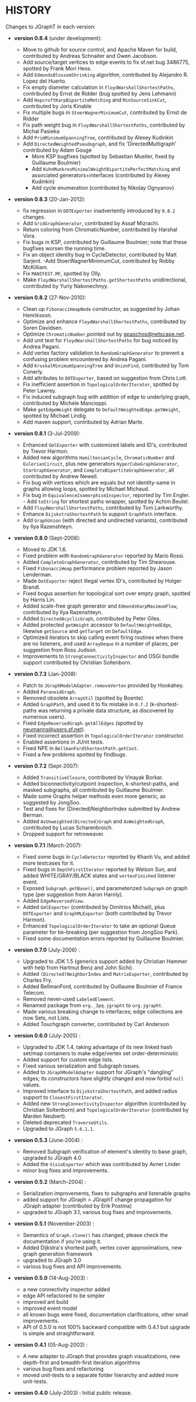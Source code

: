 # HISTORY #

Changes to JGraphT in each version:

- **version 0.8.4** (under development): 
	- Move to github for source control, and Apache Maven for build, contributed by Andreas Schnaiter and Owen Jacobson.
	- Add source/target vertices to edge events to fix sf.net bug 3486775, spotted by Frank Mori Hess.
	- Add `EdmondsBlossomShrinking` algorithm, contributed by Alejandro R. Lopez del Huerto.
	- Fix empty diameter calculation in `FloydWarshallShortestPaths`, contributed by Ernst de Ridder (bug spotted by Jens Lehmann)
	- Add `HopcroftKarpBipartiteMatching` and `MinSourceSinkCut`, contributed by Joris Kinable
	- Fix multiple bugs in `StoerWagnerMinimumCut`, contributed by Ernst de Ridder
	- Fix path weight bug in `FloydWarshallShortestPaths`, contributed by Michal Pasieka
	- Add `PrimMinimumSpanningTree`, contributed by Alexey Kudinkin
	- Add `DirectedWeightedPseudograph`, and fix 'DirectedMultigraph' contributed by Adam Gouge
        - More KSP bugfixes (spotted by Sebastian Mueller, fixed by Guillaume Boulmier)
        - Add `KuhnMunkresMinimalWeightBipartitePerfectMatching` and associated generators+interfaces (contributed by Alexey Kudinkin)
        - Add cycle enumeration (contributed by Nikolay Ognyanov)

- **version 0.8.3** (20-Jan-2012): 
	- fix regression in `DOTExporter` inadvertently introduced by `0.8.2` changes.
	- Add `GridGraphGenerator`, contributed by Assaf Mizrachi.
	- Return coloring from ChromaticNumber, contributed by Harshal Vora.
	- Fix bugs in KSP, contributed by Guillaume Boulmier; note that these bugfixes worsen the running time.  
	- Fix an object identity bug in CycleDetector, contributed by Matt Sarjent.
	-Add StoerWagnerMinimumCut, contributed by Robby McKilliam.
	- Fix `MANIFEST.MF`, spotted by Olly.
	- Make `FloydWarshallShortestPaths.getShortestPaths` unidirectional, contributed by Yuriy Nakonechnyy.

- **version 0.8.2** (27-Nov-2010): 
	- Clean up `FibonacciHeapNode` constructor, as suggested by Johan
Henriksson.
	- Optimize and enhance `FloydWarshallShortestPaths`, contributed by Soren Davidsen.
	- Optimize `ChromaticNumber`,pointed out by gpaschos@netscape.net.
	- Add unit test for `FloydWarshallShortestPaths` for bug noticed by
Andrea Pagani. 
	- Add vertex factory validation to `RandomGraphGenerator` to prevent a confusing problem encountered by Andrea Pagani.
	- Add `KruskalMinimumSpanningTree` and `UnionFind`, contributed by Tom Conerly.
	- Add attributes to `DOTExporter`, based on suggestion from Chris Lott.
	- Fix inefficient assertion in `TopologicalOrderIterator`, spotted by 
Peter Lawrey.
	- Fix induced subgraph bug with addition of edge to underlying graph, contributed by Michele Mancioppi.
	- Make `getEdgeWeight` delegate to `DefaultWeightedEdge.getWeight`, spotted by Michael Lindig.
	- Add maven support, contributed by Adrian Marte.

- **version 0.8.1** (3-Jul-2009): 
	- Enhanced `GmlExporter` with customized labels and ID's, contributed by Trevor Harmon.
	- Added new algorithms `HamiltonianCycle`, `ChromaticNumber` and `EulerianCircuit`, plus new generators `HyperCubeGraphGenerator`, `StarGraphGenerator`, and `CompleteBipartiteGraphGenerator`, all contributed by Andrew Newell.
	- Fix bug with vertices which are equals but not identity-same in graphs allowing loops, spotted by Michael Michaud.
	- Fix bug in `EquivalenceIsomorphismInspector`, reported by Tim Engler.  		- Add `toString` for shortest paths wrapper, spotted by Achim Beutel.
	- Add `FloydWarshallShortestPaths`, contributed by Tom Larkworthy.
	- Enhance `DijskstraShortestPath` to support `GraphPath` interface.
	- Add `GraphUnion` (with directed and undirected variants), contributed by Ilya Razenshteyn.

- **version 0.8.0** (Sept-2008): 
	- Moved to JDK 1.6.
	- Fixed problem with `RandomGraphGenerator` reported by Mario Rossi.
	- Added `CompleteGraphGenerator`, contributed by Tim Shearouse.
	- Fixed `FibonacciHeap` performance problem reported by Jason Lenderman.
	- Made `DotExporter` reject illegal vertex ID's, contributed by Holger Brandl.
	- Fixed bogus assertion for topological sort over empty
graph, spotted by Harris Lin.
	- Added scale-free graph generator and `EdmondsKarpMaximumFlow`, contributed by Ilya Razenshteyn.
	- Added `DirectedAcyclicGraph`, contributed by Peter Giles.
	- Added protected `getWeight` accessor to `DefaultWeightedEdge`, likewise `getSource` and `getTarget` on `DefaultEdge`.
	- Optimized iterators to skip calling event firing routines when there are no listeners, and used `ArrayDeque` in a number of places, per suggestion from Ross Judson.
	- Improvements to `StrongConnectivityInspector` and OSGi bundle support contributed by Christian Soltenborn.

- **version 0.7.3** (Jan-2008):
	- Patch to `JGraphModelAdapter.removeVertex` provided by Hookahey.
	- Added `ParanoidGraph`.
	- Removed obsolete `ArrayUtil` (spotted by Boente).
	- Added `GraphPath`, and used it to fix mistake in `0.7.2` (k-shortest-paths was returning a private data structure,
as discovered by numerous users).
	- Fixed `EdgeReversedGraph.getAllEdges` (spotted by neumanns@users.sf.net).
	- Fixed incorrect assertion in `TopologicalOrderIterator` constructor.
	- Enabled assertions in JUnit tests.
	- Fixed NPE in `BellmanFordShortestPath.getCost`.
	- Fixed a few problems spotted by findbugs.

- **version 0.7.2** (Sept-2007): 
	- Added `TransitiveClosure`, contributed by Vinayak Borkar.
	- Added biconnectivity/cutpoint inspection, k-shortest-paths, and masked
subgraphs, all contributed by Guillaume Boulmier.
	- Made some Graphs helper methods even more generic, as suggested by JongSoo.
	- Test and fixes for (Directed)NeighborIndex submitted by Andrew Berman.
	- Added `AsUnweighted(Directed)Graph` and `AsWeightedGraph`, contributed by Lucas Scharenbroich.
	- Dropped support for retroweaver.

- **version 0.7.1** (March-2007): 
	- Fixed some bugs in `CycleDetector` reported by Khanh Vu, and added more testcases for it.
	- Fixed bugs in `DepthFirstIterator` reported by Welson Sun, and added WHITE/GRAY/BLACK states and `vertexFinished` listener event.
	- Exposed `Subgraph.getBase()`, and parameterized `Subgraph` on graph type (per suggestion from Aaron Harnly).
	- Added `EdgeReversedView`.
	- Added `GmlExporter` (contributed by Dimitrios Michail), plus `DOTExporter` and `GraphMLExporter` (both contributed by Trevor Harmon).
	- Enhanced `TopologicalOrderIterator` to take an optional Queue parameter for tie-breaking (per suggestion from JongSoo Park).
	- Fixed some documentation errors reported by Guillaume Boulmier.

- **version 0.7.0** (July-2006) : 
	- Upgraded to JDK 1.5 (generics support added by Christian Hammer with help from Hartmut Benz and John Sichi).
	- Added `(Directed)NeighborIndex` and `MatrixExporter`, contributed by Charles Fry.
	- Added BellmanFord, contributed by Guillaume Boulmier of France Telecom.
	- Removed never-used `LabeledElement`.
	- Renamed package from `org._3pq.jgrapht` to `org.jgrapht`.
	- Made various breaking change to interfaces; edge collections are now Sets, not Lists.
	- Added Touchgraph converter, contributed by Carl Anderson

- **version 0.6.0** (July-2005) : 
	- Upgraded to JDK 1.4, taking advantage of its new linked hash set/map containers to make edge/vertex set order-deterministic
	- Added support for custom edge lists.
	- Fixed various serialization and Subgraph issues.
	- Added to `JGraphModelAdapter` support for JGraph's "dangling" edges; its constructors have slightly changed and now forbid `null` values.
	- Improved interface to `DijskstraShortestPath`, and added radius support to `ClosestFirstIterator`.
	- Added new `StrongConnectivityInspector` algorithm (contributed by Christian Soltenborn) and `TopologicalOrderIterator` (contributed by Marden Neubert).
	- Deleted deprecated `TraverseUtils`.
	- Upgraded to JGraph `5.6.1.1`.

- **version 0.5.3** (June-2004) : 
	- Removed Subgraph verification of element's identity to base graph, upgraded to JGraph 4.0
	- Added the `VisioExporter` which was contributed by Avner Linder
	- minor bug fixes and improvements.

- **version 0.5.2** (March-2004) : 
	- Serialization improvements, fixes to subgraphs and listenable graphs
	- added support for JGraph > JGraphT change propagation for JGraph adapter (contributed by Erik Postma)
	- upgraded to JGraph 3.1, various bug fixes and improvements.

- **version 0.5.1** (November-2003) : 
	- Semantics of `Graph.clone()` has changed, please check the documentation if you're using it.
	- Added Dijkstra's shortest path, vertex cover approximations, new graph generation framework
	- upgraded to JGraph 3.0
	- various bug fixes and API improvements.

- **version 0.5.0** (14-Aug-2003) : 
	- a new connectivity inspector added
	- edge API refactored to be simpler
	- improved ant build
	- improved event model
	- all known bugs were fixed, documentation clarifications, other small improvements. 
	- API of 0.5.0 is not 100% backward compatible with 0.4.1 but upgrade is simple and straightforward.

- **version 0.4.1** (05-Aug-2003) : 
	- A new adapter to JGraph that provides graph visualizations, new depth-first and breadth-first iteration algorithms
	- various bug fixes and refactoring
	- moved unit-tests to a separate folder hierarchy and added more unit-tests.

- **version 0.4.0** (July-2003) : Initial public release.
